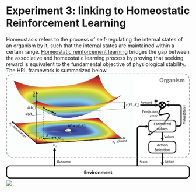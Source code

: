# Experiment 3: linking to Homeostatic Reinforcement Learning
Homeostasis refers to the process of self-regulating the internal states of an organism by it, such that
the internal states are maintained within a certain range. [Homeostatic reinforcement learning](https://elifesciences.org/articles/04811) bridges the gap between the associative and homeostatic learning process by proving that seeking reward is equivalent to the fundamental objective of physiological stability. The HRL framework is summarized below.  
![](imgs/HRL_framework.jpg)
![](imgs/cheetah.gif)
